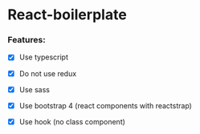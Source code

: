 # React-boilerplate

### Features:
- [x] Use typescript
- [x] Do not use redux
- [x] Use sass
- [x] Use bootstrap 4 (react components with reactstrap)
- [x] Use hook (no class component)

